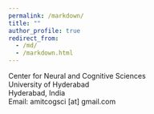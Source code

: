 ```yaml
---
permalink: /markdown/
title: ""
author_profile: true
redirect_from: 
  - /md/
  - /markdown.html
---
```


Center for Neural and Cognitive Sciences<br>
University of Hyderabad<br>
Hyderabad, India<br>
Email: amitcogsci [at] gmail.com
